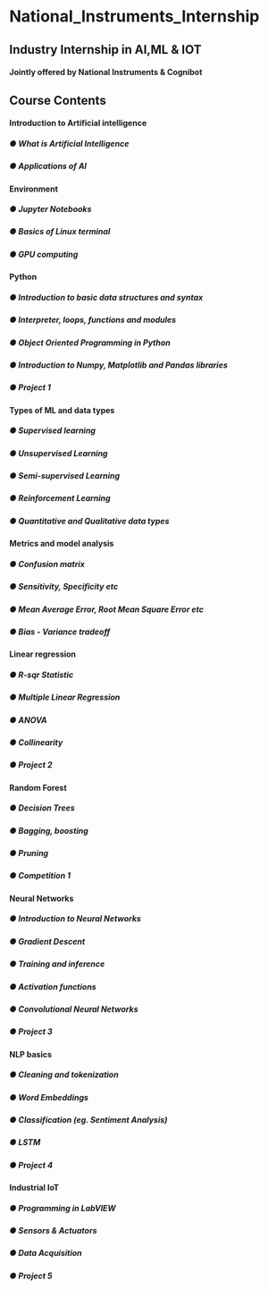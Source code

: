 # National_Instruments_Internship
## Industry Internship in AI,ML & IOT
#### Jointly offered by National Instruments & Cognibot
## Course Contents
#### Introduction to Artificial intelligence
##### ● What is Artificial Intelligence
##### ● Applications of AI
#### Environment
##### ● Jupyter Notebooks
##### ● Basics of Linux terminal
##### ● GPU computing
#### Python
##### ● Introduction to basic data structures and syntax
##### ● Interpreter, loops, functions and modules
##### ● Object Oriented Programming in Python
##### ● Introduction to Numpy, Matplotlib and Pandas libraries
##### ● Project 1
#### Types of ML and data types
##### ● Supervised learning
##### ● Unsupervised Learning
##### ● Semi-supervised Learning
##### ● Reinforcement Learning
##### ● Quantitative and Qualitative data types
#### Metrics and model analysis
##### ● Confusion matrix
##### ● Sensitivity, Specificity etc
##### ● Mean Average Error, Root Mean Square Error etc
##### ● Bias - Variance tradeoff
#### Linear regression
##### ● R-sqr Statistic
##### ● Multiple Linear Regression
##### ● ANOVA
##### ● Collinearity
##### ● Project 2
#### Random Forest
##### ● Decision Trees
##### ● Bagging, boosting
##### ● Pruning
##### ● Competition 1
####  Neural Networks
##### ● Introduction to Neural Networks
##### ● Gradient Descent
##### ● Training and inference
##### ● Activation functions
##### ● Convolutional Neural Networks
##### ● Project 3
#### NLP basics
##### ● Cleaning and tokenization
##### ● Word Embeddings
##### ● Classification (eg. Sentiment Analysis)
##### ● LSTM
##### ● Project 4
#### Industrial IoT
##### ● Programming in LabVIEW
##### ● Sensors & Actuators
##### ● Data Acquisition
##### ● Project 5
